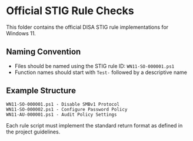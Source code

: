 # Official STIG Rule Checks

This folder contains the official DISA STIG rule implementations for Windows 11.

## Naming Convention
- Files should be named using the STIG rule ID: `WN11-SO-000001.ps1`
- Function names should start with `Test-` followed by a descriptive name

## Example Structure
```
WN11-SO-000001.ps1 - Disable SMBv1 Protocol
WN11-SO-000002.ps1 - Configure Password Policy
WN11-AU-000001.ps1 - Audit Policy Settings
```

Each rule script must implement the standard return format as defined in the project guidelines.
